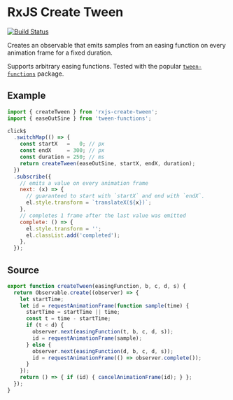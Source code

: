 # RxJS Create Tween

[![Build Status](https://travis-ci.org/qwtel/rxjs-create-tween.svg?branch=master)](https://travis-ci.org/qwtel/rxjs-create-tween)

Creates an observable that emits samples from an easing function on every animation frame
for a fixed duration.

Supports arbitrary easing functions. Tested with the popular [`tween-functions`](https://www.npmjs.com/package/tween-functions) package.

## Example
```js
import { createTween } from 'rxjs-create-tween';
import { easeOutSine } from 'tween-functions';

click$
  .switchMap(() => {
    const startX   =   0; // px
    const endX     = 300; // px
    const duration = 250; // ms
    return createTween(easeOutSine, startX, endX, duration);
  })
  .subscribe({
    // emits a value on every animation frame
    next: (x) => {
      // guaranteed to start with `startX` and end with `endX`.
      el.style.transform = `translateX(${x})`;
    },
    // completes 1 frame after the last value was emitted
    complete: () => {
      el.style.transform = '';
      el.classList.add('completed');
    },
  });
```

## Source
```js
export function createTween(easingFunction, b, c, d, s) {
  return Observable.create((observer) => {
    let startTime;
    let id = requestAnimationFrame(function sample(time) {
      startTime = startTime || time;
      const t = time - startTime;
      if (t < d) {
        observer.next(easingFunction(t, b, c, d, s));
        id = requestAnimationFrame(sample);
      } else {
        observer.next(easingFunction(d, b, c, d, s));
        id = requestAnimationFrame(() => observer.complete());
      }
    });
    return () => { if (id) { cancelAnimationFrame(id); } };
  });
}
```
